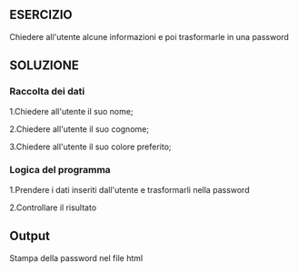 ## ESERCIZIO 
Chiedere all'utente alcune informazioni e poi trasformarle in una password

## SOLUZIONE
### Raccolta dei dati

1.Chiedere all'utente il suo nome;

2.Chiedere all'utente il suo cognome;

3.Chiedere all'utente il suo colore preferito;

### Logica del programma

1.Prendere i dati inseriti dall'utente e trasformarli nella password

2.Controllare il risultato

## Output 

Stampa della password nel file html